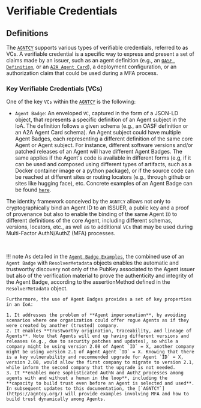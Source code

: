 # Verifiable Credentials

## Definitions

The [`AGNTCY`](https://agntcy.org/) supports various types of verifiable credentials, referred to as VCs. A verifiable credential is a specific way to express and present a set of claims made by an issuer, such as an agent definition (e.g., an [`OASF Definition`](https://schema.oasf.agntcy.org/objects/agent), or an [`A2A Agent Card`](https://github.com/google/A2A/blob/main/specification/json/a2a.json#AgentCard)), a deployment configuration, or an authorization claim that could be used during a MFA process.

### Key Verifiable Credentials (VCs)

One of the key `VCs` within the [`AGNTCY`](https://agntcy.org/) is the following:

- `Agent Badge`: An enveloped `VC`, captured in the form of a JSON-LD object, that represents a specific definition of an Agent subject in the IoA. The definition follows a given schema (e.g., an OASF definition or an A2A Agent Card schema). An Agent subject could have multiple Agent Badges, each representing a different definition of the same core Agent or Agent subject. For instance, different software versions and/or patched releases of an Agent will have different Agent Badges. The same applies if the Agent's code is available in different forms (e.g, if it can be used and composed using different types of artifacts, such as a Docker container image or a python package), or if the source code can be reached at different sites or routing locators (e.g., through github or sites like hugging face), etc. Concrete examples of an Agent Badge can be found [`here`](https://spec.identity.agntcy.org/docs/vc/agent-badge).

<!---
- `Agent Passport`: An enveloped `VC`, captured in the form of a JSON-LD object, that represents an Agent subject in the IoA. While an Agent subject could have "n" different Agent Badges or definitions, it will be associated to one "Agent Passport", which in turn will be associated to single Agent `ID`. Hence, there is:

  - An n:1 relationship between Agent Badges and an Agent Passport
  - A 1:1 relationship between an Agent Passport and an Agent `ID`
  - A common element that binds Agent Badges and an Agent Passport, which is the same Agent `ID`.

More specifically, the role of the "Agent Passport" is to cryptographically bind an Agent ID to an ISSUER, a public key and a proof of provenance, while the role of the Agent Badges is to enable the binding of the same Agent `ID` to different definitions of the core Agent, including different schemas, versions, locators, etc., as well as to additional `VCs` that may be used during Multi-Factor AuthN/AuthZ (MFA) processes. A concrete example of an Agent Passport can be found [`here`](../vc/agent-passport.md).

-->

The identity framework conceived by the `AGNTCY` allows not only to cryptographically bind an Agent ID to an ISSUER, a public key and a proof of provenance but also to enable the binding of the same Agent `ID` to different definitions of the core Agent, including different schemas, versions, locators, etc., as well as to additional `VCs` that may be used during Multi-Factor AuthN/AuthZ (MFA) processes.

<br />

!!! note
    As detailed in the [`Agent Badge Examples`](https://spec.identity.agntcy.org/docs/vc/agent-badge), the combined use of an `Agent Badge` with `ResolverMetadata` objects enables the automatic and trustworthy discovery not only of the PubKey associated to the Agent issuer but also of the verification material to prove the authenticity and integrity of the Agent Badge, according to the assertionMethod defined in the `ResolverMetadata` object.

    Furthermore, the use of Agent Badges provides a set of key properties in an IoA:

    1. It addresses the problem of **Agent impersonation**, by avoiding scenarios where one organization could offer rogue Agents as if they were created by another (trusted) company.
    2. It enables **trustworthy origination, traceability, and lineage of Agents**. Note that Agents will end up having different versions and releases (e.g., due to security patches and updates), so while a company might be using version 2.08 of Agent `ID` = X, another company might be using version 2.1 of Agent Agent `ID` = X. Knowing that there is a key vulnerability and recommended upgrade for Agent `ID` = X, version 2.08, would allow the first company to migrate to version 2.1, while inform the second company that the upgrade is not needed.
    3. It **enables more sophisticated AuthN and AuthZ processes among agents with and without a human in the loop**, including the **capacity to build trust even before an Agent is selected and used**. In subsequent updates to this documentation, the [`AGNTCY`](https://agntcy.org/) will provide examples involving MFA and how to build trust dynamically among Agents.

